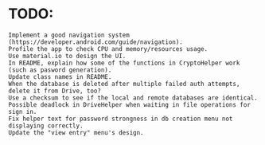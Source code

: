 # TODO:
    Implement a good navigation system (https://developer.android.com/guide/navigation).
    Profile the app to check CPU and memory/resources usage.
    Use material.io to design the UI.
    In README, explain how some of the functions in CryptoHelper work (such as pasword generation).
    Update class names in README.
    When the database is deleted after multiple failed auth attempts, delete it from Drive, too?
    Use a checksum to see if the local and remote databases are identical.
    Possible deadlock in DriveHelper when waiting in file operations for sign in.
    Fix helper text for password strongness in db creation menu not displaying correctly.
    Update the "view entry" menu's design.
